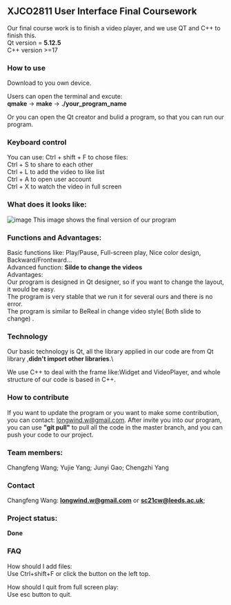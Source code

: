 ## XJCO2811 User Interface Final Coursework
Our final course work is to finish a video player, and we use QT and C++ to finish this.\
Qt version = **5.12.5**\
C++ version >=17

### How to use
Download to you own device.

Users can open the terminal and excute:\
**qmake** -> **make** -> **./your_program_name**

Or you can open the Qt creator and bulid a program, so that you can run our program.

### Keyboard control
You can use:
Ctrl + shift + F to chose files:\
Ctrl + S to share to each other\
Ctrl + L to add the video to like list\
Ctrl + A to open user account \
Ctrl + X to watch the video in full screen

### What does it looks like:
![image](https://github.com/longwindwang1/UI_Qt-video-player/assets/117722301/4572548d-9e9a-4e2b-a05b-a21c2520fd33)
This image shows the final version of our program

### Functions and Advantages:
Basic functions like: Play/Pause, Full-screen play, Nice color design, Backward/Frontward...\
Advanced function: **Silde to change the videos**\
Advantages: \
Our program is designed in Qt designer, so if you want to change the layout, it would be easy.\
The program is very stable that we run it for several ours and there is no error.\
The program is similar to BeReal in change video style( Both slide to change) .


### Technology
Our basic technology is Qt, all the library applied in our code are from Qt library ,**didn't import other libraries**.\

We use C++ to deal with the frame like:Widget and VideoPlayer, and whole structure of our code is based in C++.

### How to contribute
If you want to update the program or you want to make some contribution, you can contact: longwind.w@gmail.com. After invite you into our program, you can use **"git pull"** to pull all the code in the master branch, and you can push your code to our project.

### Team members:
Changfeng Wang; Yujie Yang; Junyi Gao; Chengzhi Yang

### Contact
Changfeng Wang: **longwind.w@gmail.com** or **sc21cw@leeds.ac.uk**;

### Project status:
**Done**

### FAQ
How should I add files:\
Use Ctrl+shift+F or click the button on the left top.

How should I quit from full screen play:\
Use esc button to quit.



